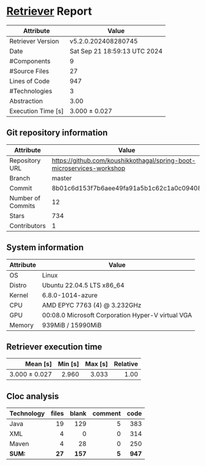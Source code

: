 # [Retriever](https://github.com/PalladioSimulator/Palladio-ReverseEngineering-Retriever) Report
| Attribute          | Value |
| ------------------ | ----- |
| Retriever Version  | v5.2.0.202408280745 |
| Date               | Sat Sep 21 18:59:13 UTC 2024 |
| #Components        | 9 |
| #Source Files      | 27 |
| Lines of Code      | 947 |
| #Technologies      | 3 |
| Abstraction        | 3.00 |
| Execution Time [s] | 3.000 ± 0.027  |

## Git repository information
|      Attribute    | Value |
| ----------------- | ----- |
| Repository URL    | https://github.com/koushikkothagal/spring-boot-microservices-workshop |
| Branch            | master |
| Commit            | 8b01c6d153f7b6aee49fa91a5b1c62c1a0c09408 |
| Number of Commits | 12 |
| Stars             | 734 |
| Contributors      | 1 |


## System information
| Attribute | Value |
| --------- | ----- |
| OS | Linux  |
| Distro | Ubuntu 22.04.5 LTS x86_64  |
| Kernel | 6.8.0-1014-azure  |
| CPU | AMD EPYC 7763 (4) @ 3.232GHz  |
| GPU | 00:08.0 Microsoft Corporation Hyper-V virtual VGA  |
| Memory | 939MiB / 15990MiB  |

## Retriever execution time
| Mean [s] | Min [s] | Max [s] | Relative |
|---:|---:|---:|---:|
| 3.000 ± 0.027 | 2.960 | 3.033 | 1.00 |

## Cloc analysis

<!-- github.com/AlDanial/cloc v 1.90  T=0.05 s (603.6 files/s, 32384.9 lines/s) -->

|Technology|files|blank|comment|code|
|:-------|-------:|-------:|-------:|-------:|
|Java|19|129|5|383|
|XML|4|0|0|314|
|Maven|4|28|0|250|
|**SUM:**|**27**|**157**|**5**|**947**|
